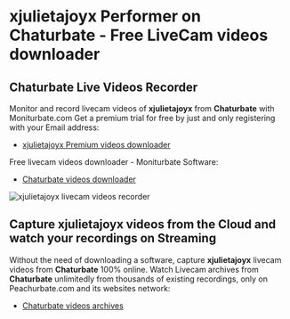 # xjulietajoyx Performer on Chaturbate - Free LiveCam videos downloader

## Chaturbate Live Videos Recorder

Monitor and record livecam videos of **xjulietajoyx** from **Chaturbate** with Moniturbate.com
Get a premium trial for free by just and only registering with your Email address:
* [xjulietajoyx Premium videos downloader](https://moniturbate.com/request-demo-licence-key.html)

Free livecam videos downloader - Moniturbate Software:
* [Chaturbate videos downloader](https://moniturbate.com/moniturbate-download-software.html)

![xjulietajoyx livecam videos recorder](https://peachurnet.com/templates/moniturbate-software.png)


## Capture xjulietajoyx videos from the Cloud and watch your recordings on Streaming

Without the need of downloading a software, capture **xjulietajoyx** livecam videos from **Chaturbate** 100% online.
Watch Livecam archives from **Chaturbate** unlimitedly from thousands of existing recordings, only on Peachurbate.com and its websites network:
* [Chaturbate videos archives](https://peachurnet.com/)